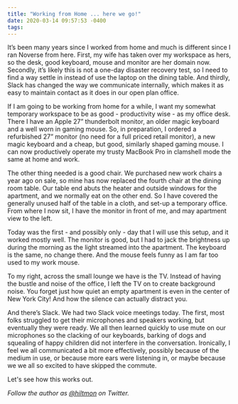 ```yaml
---
title: "Working from Home ... here we go!"
date: 2020-03-14 09:57:53 -0400
tags: 
---
```


It’s been many years since I worked from home and much is different since I ran Noverse from here. First, my wife has taken over my workspace as hers, so the desk, good keyboard, mouse and monitor are her domain now. Secondly, it’s likely this is not a one-day disaster recovery test, so I need to find a way settle in instead of use the laptop on the dining table. And thirdly, Slack has changed the way we communicate internally, which makes it as easy to maintain contact as it does in our open plan office.

If I am going to be working from home for a while, I want my somewhat temporary workspace to be as good - productivity wise - as my office desk. There I have an Apple 27” thunderbolt monitor, an older magic keyboard and a well worn in gaming mouse. So, in preparation, I ordered a refurbished 27” monitor (no need for a full priced retail monitor), a new magic keyboard and a cheap, but good, similarly shaped gaming mouse. I can now productively operate my trusty MacBook Pro in clamshell mode the same at home and work.

The other thing needed is a good chair. We purchased new work chairs a year ago on sale, so mine has now replaced the fourth chair at the dining room table. Our table end abuts the heater and outside windows for the apartment, and we normally eat on the other end. So I have covered the generally unused half of the table in a cloth, and set-up a temporary office. From where I now sit, I have the monitor in front of me, and may apartment view to the left.

Today was the first - and possibly only - day that I will use this setup, and it worked mostly well. The monitor is good, but I had to jack the brightness up during the morning as the light streamed into the apartment. The keyboard is the same, no change there. And the mouse feels funny as I am far too used to my work mouse.

To my right, across the small lounge we have is the TV. Instead of having the bustle and noise of the office, I left the TV on to create background noise. You forget just how quiet an empty apartment is even in the center of New York City! And how the silence can actually distract you.

And there’s Slack. We had two Slack voice meetings today. The first, most folks struggled to get their microphones and speakers working, but eventually they were ready. We all then learned quickly to use mute on our microphones so the clacking of our keyboards, barking of dogs and squealing of happy children did not interfere in the conversation. Ironically, I feel we all communicated a bit more effectively, possibly because of the medium in use, or because more ears were listening in, or maybe because we we all so excited to have skipped the commute.

Let's see how this works out.

*Follow the author as [@hiltmon](http://twitter.com/hiltmon) on Twitter.*
